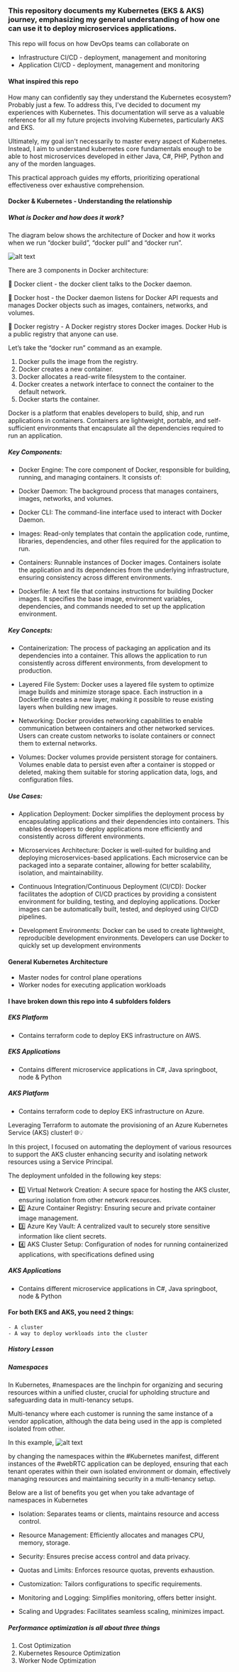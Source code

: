 ### This repository documents my Kubernetes (EKS & AKS) journey, emphasizing my general understanding of how one can use it to deploy microservices applications.

This repo will focus on how DevOps teams can collaborate on  

- Infrastructure CI/CD - deployment, management and monitoring
- Application CI/CD - deployment, management and monitoring



#### What inspired this repo 

How many can confidently say they understand the Kubernetes ecosystem? Probably just a few. To address this, I've decided to document my experiences with Kubernetes. This documentation will serve as a valuable reference for all my future projects involving Kubernetes, particularly AKS and EKS.

Ultimately, my goal isn't necessarily to master every aspect of Kubernetes. Instead, I aim to understand kubernetes core fundamentals enough to be able to host microservices developed in either Java, C#, PHP, Python and any of the morden languages.

This practical approach guides my efforts, prioritizing operational effectiveness over exhaustive comprehension.

#### Docker & Kubernetes - Understanding the relationship



##### What is Docker and how does it work?


The diagram below shows the architecture of Docker and how it works when we run “docker build”, “docker pull” and “docker run”. 

![alt text](images/docker.png)
 
There are 3 components in Docker architecture: 
 
🔹 Docker client - the docker client talks to the Docker daemon. 
 
🔹 Docker host - the Docker daemon listens for Docker API requests and manages Docker objects such as images, containers, networks, and volumes. 
 
🔹 Docker registry - A Docker registry stores Docker images. Docker Hub is a public registry that anyone can use. 
 
Let’s take the “docker run” command as an example. 
1. Docker pulls the image from the registry. 
2. Docker creates a new container. 
3. Docker allocates a read-write filesystem to the container. 
4. Docker creates a network interface to connect the container to the default network. 
5. Docker starts the container. 

Docker is a platform that enables developers to build, ship, and run applications in containers. Containers are lightweight, portable, and self-sufficient environments that encapsulate all the dependencies required to run an application.

##### Key Components:

- Docker Engine: The core component of Docker, responsible for building, running, and managing containers. It consists of:

- Docker Daemon: The background process that manages containers, images, networks, and volumes.
- Docker CLI: The command-line interface used to interact with Docker Daemon.
- Images: Read-only templates that contain the application code, runtime, libraries, dependencies, and other files required for the application to run.

- Containers: Runnable instances of Docker images. Containers isolate the application and its dependencies from the underlying infrastructure, ensuring consistency across different environments.

- Dockerfile: A text file that contains instructions for building Docker images. It specifies the base image, environment variables, dependencies, and commands needed to set up the application environment.

##### Key Concepts:

- Containerization: The process of packaging an application and its dependencies into a container. This allows the application to run consistently across different environments, from development to production.

- Layered File System: Docker uses a layered file system to optimize image builds and minimize storage space. Each instruction in a Dockerfile creates a new layer, making it possible to reuse existing layers when building new images.

- Networking: Docker provides networking capabilities to enable communication between containers and other networked services. Users can create custom networks to isolate containers or connect them to external networks.

- Volumes: Docker volumes provide persistent storage for containers. Volumes enable data to persist even after a container is stopped or deleted, making them suitable for storing application data, logs, and configuration files.

##### Use Cases:

- Application Deployment: Docker simplifies the deployment process by encapsulating applications and their dependencies into containers. This enables developers to deploy applications more efficiently and consistently across different environments.

- Microservices Architecture: Docker is well-suited for building and deploying microservices-based applications. Each microservice can be packaged into a separate container, allowing for better scalability, isolation, and maintainability.

- Continuous Integration/Continuous Deployment (CI/CD): Docker facilitates the adoption of CI/CD practices by providing a consistent environment for building, testing, and deploying applications. Docker images can be automatically built, tested, and deployed using CI/CD pipelines.

- Development Environments: Docker can be used to create lightweight, reproducible development environments. Developers can use Docker to quickly set up development environments 

#### General Kubernetes Architecture

- Master nodes for control plane operations
- Worker nodes for executing application workloads



#### I have broken down this repo into 4 subfolders folders

##### EKS Platform
- Contains terraform code to deploy EKS infrastructure on AWS.
##### EKS Applications
- Contains different microservice applications in C#, Java springboot, node & Python
##### AKS Platform
- Contains terraform code to deploy EKS infrastructure on Azure.

Leveraging Terraform to automate the provisioning of an Azure Kubernetes Service (AKS) cluster! 🌐💡

In this project, I focused on automating the deployment of various resources to support the AKS cluster enhancing security and isolating network resources using a Service Principal. 

The deployment unfolded in the following key steps:

- 1️⃣ Virtual Network Creation: A secure space for hosting the AKS cluster, ensuring isolation from other network resources.
- 2️⃣ Azure Container Registry: Ensuring secure and private container image management.
- 3️⃣ Azure Key Vault: A centralized vault to securely store sensitive information like client secrets.
- 4️⃣ AKS Cluster Setup: Configuration of nodes for running containerized applications, with specifications defined using 




##### AKS Applications
- Contains different microservice applications in C#, Java springboot, node & Python


#### For both EKS and AKS, you need 2 things:

    - A cluster
    - A way to deploy workloads into the cluster


##### History Lesson ###################






##### Namespaces 


In Kubernetes, #namespaces are the linchpin for organizing and securing resources within a unified cluster, crucial for upholding structure and safeguarding data in multi-tenancy setups.

Multi-tenancy where each customer is running the same instance of a vendor application, although the data being used in the app is completed isolated from other. 

In this example, ![alt text](images/image.png)

by changing the namespaces within the #Kubernetes manifest, different instances of the #webRTC application can be deployed, ensuring that each tenant operates within their own isolated environment or domain, effectively managing resources and maintaining security in a multi-tenancy setup.

Below are a list of benefits you get when you take advantage of namespaces in Kubernetes

- Isolation: Separates teams or clients, maintains resource and access control.

- Resource Management: Efficiently allocates and manages CPU, memory, storage.

- Security: Ensures precise access control and data privacy.

- Quotas and Limits: Enforces resource quotas, prevents exhaustion.

- Customization: Tailors configurations to specific requirements.

- Monitoring and Logging: Simplifies monitoring, offers better insight.

- Scaling and Upgrades: Facilitates seamless scaling, minimizes impact.


##### Performance optimization is all about three things

1. Cost Optimization
2. Kubernetes Resource Optimization
3. Worker Node Optimization


#### 
